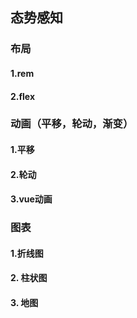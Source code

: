 ## 态势感知

### 布局

#### 1.rem

#### 2.flex

### 动画（平移，轮动，渐变）

#### 1.平移

#### 2.轮动

#### 3.vue动画

### 图表

#### 1.折线图

#### 2. 柱状图

#### 3. 地图
